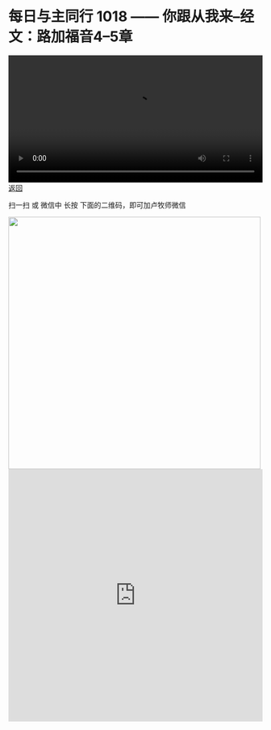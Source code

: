 # 每日与主同行 1018 —— 你跟从我来–经文：路加福音4–5章

<video width='100%' controls src='https://go2024.simai.life/api?redirect=https://r2.savefamily.net/@pastorpaulqiankunlu618/Hbz72nNR4Yg.mp4?metric=PastorLu%26keyword=webpage%26type=video%26bot=26%26to=webpage'></video>
<a href='../daily.html'> 返回 </a>
<p>扫一扫 或 微信中 长按 下面的二维码，即可加卢牧师微信</p>
<img src='https://r2.savefamily.net/OVagt1.JPG' width='500px' />



<iframe width="100%" height="500" src="https://www.youtube.com/embed/Hbz72nNR4Yg?si=zz5OCgHQvyW71w8c&amp;controls=0" title="YouTube video player" frameborder="0" allow="accelerometer; autoplay; clipboard-write; encrypted-media; gyroscope; picture-in-picture; web-share" referrerpolicy="strict-origin-when-cross-origin" allowfullscreen></iframe>